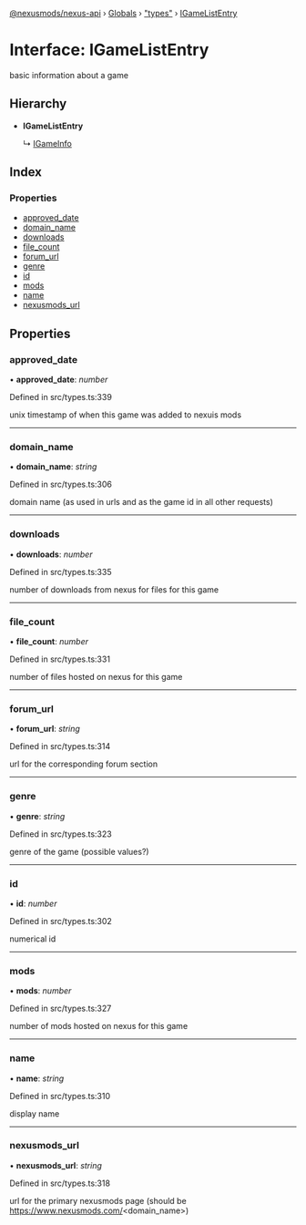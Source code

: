 [@nexusmods/nexus-api](../README.md) › [Globals](../globals.md) › ["types"](../modules/_types_.md) › [IGameListEntry](_types_.igamelistentry.md)

# Interface: IGameListEntry

basic information about a game

## Hierarchy

* **IGameListEntry**

  ↳ [IGameInfo](_types_.igameinfo.md)

## Index

### Properties

* [approved_date](_types_.igamelistentry.md#approved_date)
* [domain_name](_types_.igamelistentry.md#domain_name)
* [downloads](_types_.igamelistentry.md#downloads)
* [file_count](_types_.igamelistentry.md#file_count)
* [forum_url](_types_.igamelistentry.md#forum_url)
* [genre](_types_.igamelistentry.md#genre)
* [id](_types_.igamelistentry.md#id)
* [mods](_types_.igamelistentry.md#mods)
* [name](_types_.igamelistentry.md#name)
* [nexusmods_url](_types_.igamelistentry.md#nexusmods_url)

## Properties

###  approved_date

• **approved_date**: *number*

Defined in src/types.ts:339

unix timestamp of when this game was added to nexuis mods

___

###  domain_name

• **domain_name**: *string*

Defined in src/types.ts:306

domain name (as used in urls and as the game id in all other requests)

___

###  downloads

• **downloads**: *number*

Defined in src/types.ts:335

number of downloads from nexus for files for this game

___

###  file_count

• **file_count**: *number*

Defined in src/types.ts:331

number of files hosted on nexus for this game

___

###  forum_url

• **forum_url**: *string*

Defined in src/types.ts:314

url for the corresponding forum section

___

###  genre

• **genre**: *string*

Defined in src/types.ts:323

genre of the game
(possible values?)

___

###  id

• **id**: *number*

Defined in src/types.ts:302

numerical id

___

###  mods

• **mods**: *number*

Defined in src/types.ts:327

number of mods hosted on nexus for this game

___

###  name

• **name**: *string*

Defined in src/types.ts:310

display name

___

###  nexusmods_url

• **nexusmods_url**: *string*

Defined in src/types.ts:318

url for the primary nexusmods page (should be https://www.nexusmods.com/<domain_name>)
